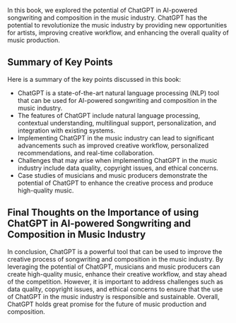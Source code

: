 
In this book, we explored the potential of ChatGPT in AI-powered songwriting and composition in the music industry. ChatGPT has the potential to revolutionize the music industry by providing new opportunities for artists, improving creative workflow, and enhancing the overall quality of music production.

Summary of Key Points
---------------------

Here is a summary of the key points discussed in this book:

* ChatGPT is a state-of-the-art natural language processing (NLP) tool that can be used for AI-powered songwriting and composition in the music industry.
* The features of ChatGPT include natural language processing, contextual understanding, multilingual support, personalization, and integration with existing systems.
* Implementing ChatGPT in the music industry can lead to significant advancements such as improved creative workflow, personalized recommendations, and real-time collaboration.
* Challenges that may arise when implementing ChatGPT in the music industry include data quality, copyright issues, and ethical concerns.
* Case studies of musicians and music producers demonstrate the potential of ChatGPT to enhance the creative process and produce high-quality music.

Final Thoughts on the Importance of using ChatGPT in AI-powered Songwriting and Composition in Music Industry
-------------------------------------------------------------------------------------------------------------

In conclusion, ChatGPT is a powerful tool that can be used to improve the creative process of songwriting and composition in the music industry. By leveraging the potential of ChatGPT, musicians and music producers can create high-quality music, enhance their creative workflow, and stay ahead of the competition. However, it is important to address challenges such as data quality, copyright issues, and ethical concerns to ensure that the use of ChatGPT in the music industry is responsible and sustainable. Overall, ChatGPT holds great promise for the future of music production and composition.
